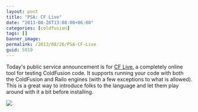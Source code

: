 ```yaml
---
layout: post
title: "PSA: CF Live"
date: "2013-08-26T13:08:00+06:00"
categories: [coldfusion]
tags: []
banner_image: 
permalink: /2013/08/26/PSA-CF-Live
guid: 5019
---
```


Today's public service announcement is for <a href="http://cflive.net/">CF Live</a>, a completely online tool for testing ColdFusion code. It supports running your code with both the ColdFusion and Railo engines (with a few exceptions to what is allowed). This is a great way to introduce folks to the language and let them play around with it a bit before installing.

<img src="https://static.raymondcamden.com/images/Screenshot_8_26_13_11_36_AM.jpg" />